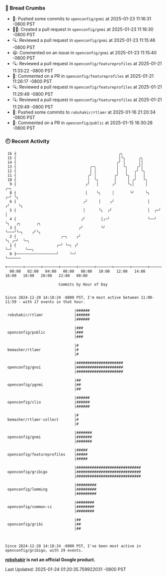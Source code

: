 ### 🍞 Bread Crumbs

 * 🚢: Pushed some commits to `openconfig/gnmi` at 2025-01-23 11:16:31 -0800 PST
 * ✍🏼: Created a pull request in `openconfig/gnmi` at 2025-01-23 11:16:30 -0800 PST
 * 🔍: Reviewed a pull request in  `openconfig/gnmi` at 2025-01-23 11:15:46 -0800 PST
 * 😃: Commented on an issue in `openconfig/gnmi` at 2025-01-23 11:15:40 -0800 PST
 * 🔍: Reviewed a pull request in  `openconfig/featureprofiles` at 2025-01-21 11:33:22 -0800 PST
 * 💬: Commented on a PR in  `openconfig/featureprofiles` at 2025-01-21 11:26:17 -0800 PST
 * 🔍: Reviewed a pull request in  `openconfig/featureprofiles` at 2025-01-21 11:29:49 -0800 PST
 * 🔍: Reviewed a pull request in  `openconfig/featureprofiles` at 2025-01-21 11:29:49 -0800 PST
 * 🚢: Pushed some commits to `robshakir/rtlamr` at 2025-01-16 21:20:34 -0800 PST
 * 💬: Commented on a PR in  `openconfig/public` at 2025-01-15 16:30:28 -0800 PST

### 🕘 Recent Activity
```
 16 ┼                                              ╭╮
 15 ┤                                              │╰╮      ╭╮
 14 ┤                                             ╭╯ │      ││
 13 ┤                                 ╭─╮         │  ╰╮    ╭╯│
 12 ┤                                 │ │         │   │   ╭╯ ╰╮
 11 ┤                                ╭╯ │        ╭╯   ╰╮  │   │
 10 ┤                                │  ╰╮       │     │ ╭╯   ╰╮
  9 ┤                               ╭╯   │      ╭╯     ╰╮│     │        ╭─╮
  8 ┤                               │    ╰╮     │       ╰╯     ╰╮     ╭─╯ ╰╮
  6 ┤                              ╭╯     │    ╭╯               │    ╭╯    ╰╮
  5 ┤                              │      ╰╮  ╭╯                │  ╭─╯      │
  4 ┤                             ╭╯       │╭─╯                 ╰──╯        ╰╮   ╭╮       ╭╮
  3 ┤                            ╭╯        ╰╯                                ╰───╯╰─╮    ╭╯╰╮
  2 ┤                    ╭─╮    ╭╯                                                  ╰╮ ╭─╯  ╰─╮
  1 ┤                  ╭─╯ ╰─╮ ╭╯                                                    ╰─╯      ╰──╮
  0 ┼──────────────────╯     ╰─╯                                                                 ╰──────
    +───────+───────+───────+───────+───────+───────+───────+───────+───────+───────+───────+───────+────
  00:00   02:00   04:00   06:00   08:00   10:00   12:00   14:00   16:00   18:00   20:00   22:00   00:00   

						Commits by Hour of Day


Since 2024-12-20 14:18:24 -0800 PST, I'm most active between 11:00-11:59 - with 17 events in that hour.

```



```
                               |######
 robshakir/rtlamr              |######
                               |######

                               |###
 openconfig/public             |###
                               |###

                               |#
 bemasher/rtlamr               |#
                               |#

                               |#####################
 openconfig/gnoi               |#####################
                               |#####################

                               |##
 openconfig/ygnmi              |##
                               |##

                               |######
 openconfig/clio               |######
                               |######

                               |#
 bemasher/rtlamr-collect       |#
                               |#

                               |#######
 openconfig/gnmi               |#######
                               |#######

                               |#####
 openconfig/featureprofiles    |#####
                               |#####

                               |#############################
 openconfig/gribigo            |#############################
                               |#############################

                               |#########
 openconfig/lemming            |#########
                               |#########

                               |########
 openconfig/common-ci          |########
                               |########

                               |##
 openconfig/gribi              |##
                               |##



Since 2024-12-20 14:18:24 -0800 PST, I've been most active in openconfig/gribigo, with 29 events.

```
**[robshakir](mailto:robjs@google.com) is not an official Google product.**  


Last Updated: 2025-01-24 01:20:35.759922031 -0800 PST
